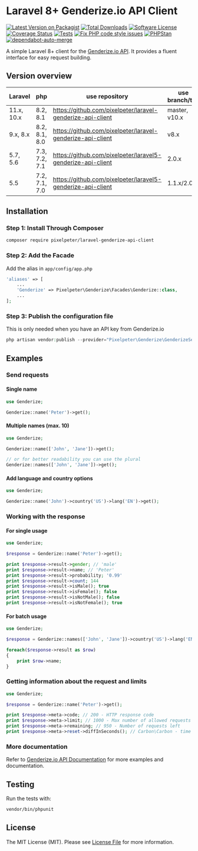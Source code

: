 # Laravel 8+ Genderize.io API Client

[![Latest Version on Packagist](https://img.shields.io/packagist/v/pixelpeter/laravel-genderize-api-client.svg?style=flat-square)](https://packagist.org/packages/pixelpeter/laravel-genderize-api-client)
[![Total Downloads](https://img.shields.io/packagist/dt/pixelpeter/laravel-genderize-api-client.svg?style=flat-square)](https://packagist.org/packages/pixelpeter/laravel-genderize-api-client)
[![Software License](https://img.shields.io/badge/license-MIT-brightgreen.svg?style=flat-square)](LICENSE.md)
[![Coverage Status](https://coveralls.io/repos/github/pixelpeter/laravel-genderize-api-client/badge.svg?branch=master)](https://coveralls.io/github/pixelpeter/laravel-genderize-api-client?branch=master)
[![Tests](https://github.com/pixelpeter/laravel-genderize-api-client/actions/workflows/run-tests.yml/badge.svg?branch=master)](https://github.com/pixelpeter/laravel-genderize-api-client/actions/workflows/run-tests.yml)
[![Fix PHP code style issues](https://github.com/pixelpeter/laravel-genderize-api-client/actions/workflows/fix-php-code-style-issues.yml/badge.svg)](https://github.com/pixelpeter/laravel-genderize-api-client/actions/workflows/fix-php-code-style-issues.yml)
[![PHPStan](https://github.com/pixelpeter/laravel-genderize-api-client/actions/workflows/phpstan.yml/badge.svg)](https://github.com/pixelpeter/laravel-genderize-api-client/actions/workflows/phpstan.yml)
[![dependabot-auto-merge](https://github.com/pixelpeter/laravel-genderize-api-client/actions/workflows/dependabot-auto-merge.yml/badge.svg)](https://github.com/pixelpeter/laravel-genderize-api-client/actions/workflows/dependabot-auto-merge.yml)

A simple Laravel 8+ client for the [Genderize.io API](https://genderize.io/).
It provides a fluent interface for easy request building.

## Version overview

| Laravel    | php           | use repository                                              | use branch/tag |
|------------|---------------| ----------------------------------------------------------  |----------------|
| 11.x, 10.x | 8.2, 8.1      | https://github.com/pixelpeter/laravel-genderize-api-client  | master, v10.x  |
| 9.x, 8.x   | 8.2, 8.1, 8.0 | https://github.com/pixelpeter/laravel-genderize-api-client  | v8.x           |
| 5.7, 5.6   | 7.3, 7.2, 7.1 | https://github.com/pixelpeter/laravel5-genderize-api-client | 2.0.x          |
| 5.5        | 7.2, 7.1, 7.0 | https://github.com/pixelpeter/laravel5-genderize-api-client | 1.1.x/2.0.x    |


## Installation

### Step 1: Install Through Composer
``` bash
composer require pixelpeter/laravel-genderize-api-client
```

### Step 2: Add the Facade
Add the alias in `app/config/app.php`
```php
'aliases' => [
    ...
    'Genderize' => Pixelpeter\Genderize\Facades\Genderize::class,
    ...
];
```
### Step 3: Publish the configuration file
This is only needed when you have an API key from Genderize.io
```php
php artisan vendor:publish --provider="Pixelpeter\Genderize\GenderizeServiceProvider"
```

## Examples

### Send requests
#### Single name
```php
use Genderize;

Genderize::name('Peter')->get();
```

#### Multiple names (max. 10)
```php
use Genderize;

Genderize::name(['John', 'Jane'])->get();

// or for better readability you can use the plural
Genderize::names(['John', 'Jane'])->get();
```

#### Add language and country options
```php
use Genderize;

Genderize::name('John')->country('US')->lang('EN')->get();
```
### Working with the response
#### For single usage
```php
use Genderize;

$response = Genderize::name('Peter')->get();

print $response->result->gender; // 'male'
print $response->result->name; // 'Peter'
print $response->result->probability; '0.99'
print $response->result->count; 144
print $response->result->isMale(); true
print $response->result->isFemale(); false
print $response->result->isNotMale(); false
print $response->result->isNotFemale(); true
```

#### For batch usage
```php
use Genderize;

$response = Genderize::names(['John', 'Jane'])->country('US')->lang('EN')->get();

foreach($response->result as $row)
{
    print $row->name;
}
```

### Getting information about the request and limits
```php
use Genderize;

$response = Genderize::name('Peter')->get();

print $response->meta->code; // 200 - HTTP response code
print $response->meta->limit; // 1000 - Max number of allowed requests
print $response->meta->remaining; // 950 - Number of requests left
print $response->meta->reset->diffInSeconds(); // Carbon\Carbon - time left till reset
```

### More documentation
Refer to [Genderize.io API Documentation](https://genderize.io/documentation/) for more examples and documentation.

## Testing
Run the tests with:
```bash
vendor/bin/phpunit
```

## License

The MIT License (MIT). Please see [License File](LICENSE.md) for more information.
